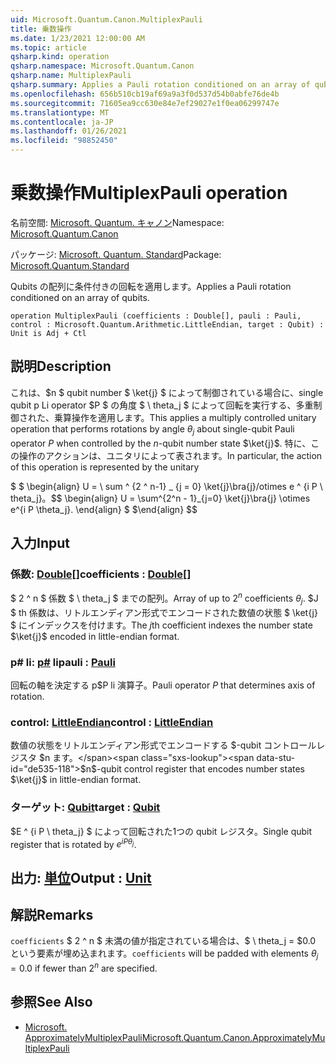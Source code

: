 ```yaml
---
uid: Microsoft.Quantum.Canon.MultiplexPauli
title: 乗数操作
ms.date: 1/23/2021 12:00:00 AM
ms.topic: article
qsharp.kind: operation
qsharp.namespace: Microsoft.Quantum.Canon
qsharp.name: MultiplexPauli
qsharp.summary: Applies a Pauli rotation conditioned on an array of qubits.
ms.openlocfilehash: 656b510cb19af69a9a3f0d537d54b0abfe76de4b
ms.sourcegitcommit: 71605ea9cc630e84e7ef29027e1f0ea06299747e
ms.translationtype: MT
ms.contentlocale: ja-JP
ms.lasthandoff: 01/26/2021
ms.locfileid: "98852450"
---
```

# <a name="multiplexpauli-operation"></a><span data-ttu-id="de535-102">乗数操作</span><span class="sxs-lookup"><span data-stu-id="de535-102">MultiplexPauli operation</span></span>

<span data-ttu-id="de535-103">名前空間: [Microsoft. Quantum. キャノン](xref:Microsoft.Quantum.Canon)</span><span class="sxs-lookup"><span data-stu-id="de535-103">Namespace: [Microsoft.Quantum.Canon](xref:Microsoft.Quantum.Canon)</span></span>

<span data-ttu-id="de535-104">パッケージ: [Microsoft. Quantum. Standard](https://nuget.org/packages/Microsoft.Quantum.Standard)</span><span class="sxs-lookup"><span data-stu-id="de535-104">Package: [Microsoft.Quantum.Standard](https://nuget.org/packages/Microsoft.Quantum.Standard)</span></span>


<span data-ttu-id="de535-105">Qubits の配列に条件付きの回転を適用します。</span><span class="sxs-lookup"><span data-stu-id="de535-105">Applies a Pauli rotation conditioned on an array of qubits.</span></span>

```qsharp
operation MultiplexPauli (coefficients : Double[], pauli : Pauli, control : Microsoft.Quantum.Arithmetic.LittleEndian, target : Qubit) : Unit is Adj + Ctl
```


## <a name="description"></a><span data-ttu-id="de535-106">説明</span><span class="sxs-lookup"><span data-stu-id="de535-106">Description</span></span>

<span data-ttu-id="de535-107">これは、$n $ qubit number $ \ket{j} $ によって制御されている場合に、single qubit p Li operator $P $ の角度 $ \ theta_j $ によって回転を実行する、多重制御された、乗算操作を適用します。</span><span class="sxs-lookup"><span data-stu-id="de535-107">This applies a multiply controlled unitary operation that performs rotations by angle $\theta_j$ about single-qubit Pauli operator $P$ when controlled by the $n$-qubit number state $\ket{j}$.</span></span>
<span data-ttu-id="de535-108">特に、この操作のアクションは、ユニタリによって表されます。</span><span class="sxs-lookup"><span data-stu-id="de535-108">In particular, the action of this operation is represented by the unitary</span></span>

<span data-ttu-id="de535-109">$ $ \begin{align} U = \ sum ^ {2 ^ n-1} _ {j = 0} \ket{j}\bra{j}/otimes e ^ {i P \ theta_j}。</span><span class="sxs-lookup"><span data-stu-id="de535-109">$$ \begin{align} U = \sum^{2^n - 1}_{j=0} \ket{j}\bra{j} \otimes e^{i P \theta_j}.</span></span>
<span data-ttu-id="de535-110">\end{align} $ $</span><span class="sxs-lookup"><span data-stu-id="de535-110">\end{align} $$</span></span>

## <a name="input"></a><span data-ttu-id="de535-111">入力</span><span class="sxs-lookup"><span data-stu-id="de535-111">Input</span></span>

### <a name="coefficients--double"></a><span data-ttu-id="de535-112">係数: [Double](xref:microsoft.quantum.lang-ref.double)[]</span><span class="sxs-lookup"><span data-stu-id="de535-112">coefficients : [Double](xref:microsoft.quantum.lang-ref.double)[]</span></span>

<span data-ttu-id="de535-113">$ 2 ^ n $ 係数 $ \ theta_j $ までの配列。</span><span class="sxs-lookup"><span data-stu-id="de535-113">Array of up to $2^n$ coefficients $\theta_j$.</span></span> <span data-ttu-id="de535-114">$J $ th 係数は、リトルエンディアン形式でエンコードされた数値の状態 $ \ket{j} $ にインデックスを付けます。</span><span class="sxs-lookup"><span data-stu-id="de535-114">The $j$th coefficient indexes the number state $\ket{j}$ encoded in little-endian format.</span></span>


### <a name="pauli--pauli"></a><span data-ttu-id="de535-115">p# li: [p#](xref:microsoft.quantum.lang-ref.pauli) li</span><span class="sxs-lookup"><span data-stu-id="de535-115">pauli : [Pauli](xref:microsoft.quantum.lang-ref.pauli)</span></span>

<span data-ttu-id="de535-116">回転の軸を決定する p$P li 演算子。</span><span class="sxs-lookup"><span data-stu-id="de535-116">Pauli operator $P$ that determines axis of rotation.</span></span>


### <a name="control--littleendian"></a><span data-ttu-id="de535-117">control: [LittleEndian](xref:Microsoft.Quantum.Arithmetic.LittleEndian)</span><span class="sxs-lookup"><span data-stu-id="de535-117">control : [LittleEndian](xref:Microsoft.Quantum.Arithmetic.LittleEndian)</span></span>

<span data-ttu-id="de535-118">数値の状態をリトルエンディアン形式でエンコードする $-qubit コントロールレジスタ $n ます。</span><span class="sxs-lookup"><span data-stu-id="de535-118">$n$-qubit control register that encodes number states $\ket{j}$ in little-endian format.</span></span>


### <a name="target--qubit"></a><span data-ttu-id="de535-119">ターゲット: [Qubit](xref:microsoft.quantum.lang-ref.qubit)</span><span class="sxs-lookup"><span data-stu-id="de535-119">target : [Qubit](xref:microsoft.quantum.lang-ref.qubit)</span></span>

<span data-ttu-id="de535-120">$E ^ {i P \ theta_j} $ によって回転された1つの qubit レジスタ。</span><span class="sxs-lookup"><span data-stu-id="de535-120">Single qubit register that is rotated by $e^{i P \theta_j}$.</span></span>



## <a name="output--unit"></a><span data-ttu-id="de535-121">出力: [単位](xref:microsoft.quantum.lang-ref.unit)</span><span class="sxs-lookup"><span data-stu-id="de535-121">Output : [Unit](xref:microsoft.quantum.lang-ref.unit)</span></span>



## <a name="remarks"></a><span data-ttu-id="de535-122">解説</span><span class="sxs-lookup"><span data-stu-id="de535-122">Remarks</span></span>

<span data-ttu-id="de535-123">`coefficients` $ 2 ^ n $ 未満の値が指定されている場合は、$ \ theta_j = $0.0 という要素が埋め込まれます。</span><span class="sxs-lookup"><span data-stu-id="de535-123">`coefficients` will be padded with elements $\theta_j = 0.0$ if fewer than $2^n$ are specified.</span></span>

## <a name="see-also"></a><span data-ttu-id="de535-124">参照</span><span class="sxs-lookup"><span data-stu-id="de535-124">See Also</span></span>

- [<span data-ttu-id="de535-125">Microsoft. ApproximatelyMultiplexPauli</span><span class="sxs-lookup"><span data-stu-id="de535-125">Microsoft.Quantum.Canon.ApproximatelyMultiplexPauli</span></span>](xref:Microsoft.Quantum.Canon.ApproximatelyMultiplexPauli)